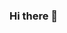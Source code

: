 ### Hi there 👋

<!--
**lcscotta/lcscotta** is a ✨ _special_ ✨ repository because its `README.md` (this file) appears on your GitHub profile.

Here are some ideas to get you started:

- 🔭 I’m currently working on a local magazine and a student at Trybe Course
- 🌱 I’m currently learning backEnd and science data
- 👯 I’m looking to collaborate on ...
- 🤔 I’m looking for help with ...
- 💬 Ask me about cats, games, music, journalism, or anything about politics and economy
- 📫 How to reach me: ...
- 😄 Pronouns: She/Her/They/Them
- ⚡ Fun fact: ...
-->
